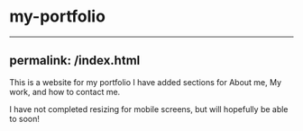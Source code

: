 # my-portfolio
---
permalink: /index.html
---
This is a website for my portfolio
I have added sections for About me, My work, and how to contact me.

I have not completed resizing for mobile screens, but will hopefully be able to soon!